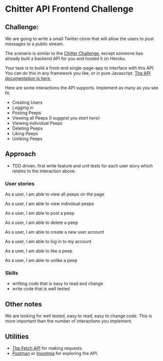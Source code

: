 # Chitter API Frontend Challenge


Challenge:
-------

We are going to write a small Twitter clone that will allow the users to post messages to a public stream.

The scenario is similar to the [Chitter Challenge](https://github.com/makersacademy/chitter-challenge), except someone has already built a backend API for you and hosted it on Heroku.

Your task is to build a front-end single-page-app to interface with this API. You can do this in any framework you like, or in pure Javascript. [The API documentation is here.](https://github.com/makersacademy/chitter_api_backend)

Here are some interactions the API supports. Implement as many as you see fit.

* Creating Users
* Logging in
* Posting Peeps
* Viewing all Peeps *(I suggest you start here)*
* Viewing individual Peeps
* Deleting Peeps
* Liking Peeps
* Unliking Peeps


## Approach
- TDD driven. first write feature and unit tests for each user story which relates to the interaction above. 

### User stories
As a user, I am able to view all peeps on the page

As a user, I am able to view individual peeps

As a user, I am able to post a peep

As a user, I am able to delete a peep

As a user, I am able to create a new user account 

As a user, I am able to log in to my account

As a user, I am able to like a peep

As a user, I am able to unlike a peep



### Skills 
- writting code that is easy to read and change
- write code that is well tested
















## Other notes

We are looking for well tested, easy to read, easy to change code. This is more important than the number of interactions you implement.


## Utilities

* [The Fetch API](https://developer.mozilla.org/en-US/docs/Web/API/Fetch_API/Using_Fetch) for making requests.
* [Postman](https://www.getpostman.com/) or [Insomnia](https://insomnia.rest/) for exploring the API.
